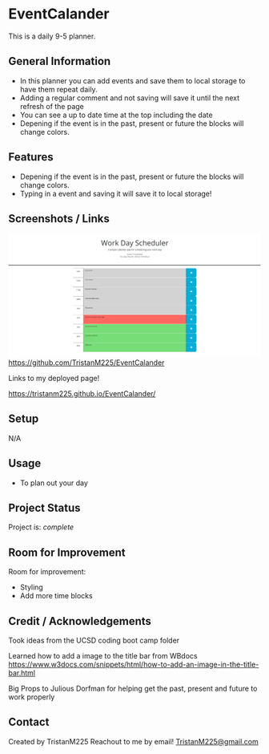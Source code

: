 # EventCalander
This is a daily 9-5 planner. 

## General Information
- In this planner you can add events and save them to local storage to have them repeat daily.
- Adding a regular comment and not saving will save it until the next refresh of the page
- You can see a up to date time at the top including the date
- Depening if the event is in the past, present or future the blocks will change colors.


## Features
- Depening if the event is in the past, present or future the blocks will change colors.
- Typing in a event and saving it will save it to local storage!



## Screenshots / Links
![Screenshot of project](./Assets/Planner.JPG)
https://github.com/TristanM225/EventCalander 

Links to my deployed page! 

https://tristanm225.github.io/EventCalander/



## Setup
N/A

## Usage
- To plan out your day


## Project Status
Project is: _complete_ 


## Room for Improvement

Room for improvement:
- Styling
- Add more time blocks

## Credit / Acknowledgements 
Took ideas from the UCSD coding boot camp folder

Learned how to add a image to the title bar from WBdocs https://www.w3docs.com/snippets/html/how-to-add-an-image-in-the-title-bar.html 

Big Props to Julious Dorfman for helping get the past, present and future to work properly

## Contact
Created by TristanM225 Reachout to me by email! TristanM225@gmail.com